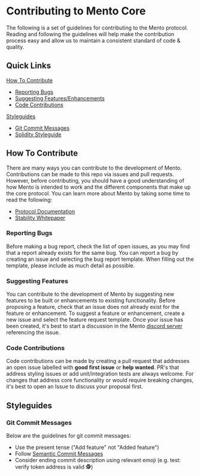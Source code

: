 # Contributing to Mento Core

The following is a set of guidelines for contributing to the Mento protocol. Reading and following the guidelines will help make the contribution process easy and allow us to maintain a consistent standard of code & quality.

## Quick Links

[How To Contribute](#how-to-contribute)

* [Reporting Bugs](#reporting-bugs)
* [Suggesting Features/Enhancements](#suggesting-features)
* [Code Contributions](#code-contributions)

[Styleguides](#styleguides)

* [Git Commit Messages](#git-commit-messages)
* [Solidity Styleguide](#solidity-styleguide)

## How To Contribute

There are many ways you can contribute to the development of Mento. Contributions can be made to this repo via issues and pull requests. However, before contributing, you should have a good understanding of how Mento is intended to work and the different components that make up the core protocol. You can learn more about Mento by taking some time to read the following:

* [Protocol Documentation](https://docs.mento.org/mento-protocol/core/overview)
* [Stability Whitepaper](https://celo.org/papers/stability)

### Reporting Bugs

Before making a bug report, check the list of open issues, as you may find that a report already exists for the same bug. You can report a bug by creating an issue and selecting the bug report template. When filling out the template, please include as much detail as possible.

### Suggesting Features

You can contribute to the development of Mento by suggesting new features to be built or enhancements to existing functionality. Before proposing a feature, check that an issue does not already exist for the feature or enhancement. To suggest a feature or enhancement, create a new issue and select the feature request template. Once your issue has been created, it's best to start a discussion in the Mento [discord server](http://chat.mento.org) referencing the issue.

### Code Contributions

Code contributions can be made by creating a pull request that addresses an open issue labelled with **good first issue** or **help wanted**. PR's that address styling issues or add unit/integration tests are always welcome. For changes that address core functionality or would require breaking changes, it's best to open an Issue to discuss your proposal first.

## Styleguides

### Git Commit Messages

Below are the guidelines for git commit messages:

* Use the present tense ("Add feature" not "Added feature")
* Follow [Semantic Commit Messages](https://gist.github.com/joshbuchea/6f47e86d2510bce28f8e7f42ae84c716)
* Consider ending commit description using relevant emoji (e.g. test: verify token address is valid 🕵️)